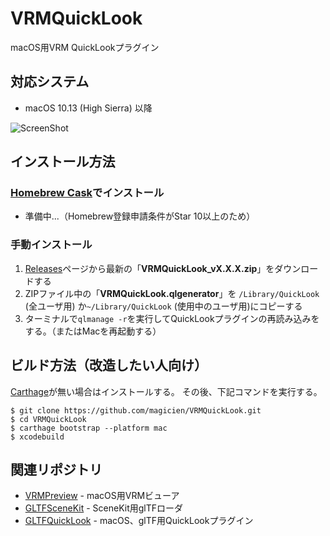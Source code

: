 # VRMQuickLook
macOS用VRM QuickLookプラグイン

## 対応システム

- macOS 10.13 (High Sierra) 以降

![ScreenShot](https://github.com/magicien/VRMQuickLook/blob/master/screenshot.gif)

## インストール方法

### [Homebrew Cask](https://github.com/phinze/homebrew-cask)でインストール

- 準備中...（Homebrew登録申請条件がStar 10以上のため）

### 手動インストール

1. [Releases](https://github.com/magicien/VRMQuickLook/releases/latest)ページから最新の「**VRMQuickLook_vX.X.X.zip**」をダウンロードする
2. ZIPファイル中の「**VRMQuickLook.qlgenerator**」を `/Library/QuickLook` (全ユーザ用) か`~/Library/QuickLook` (使用中のユーザ用)にコピーする
3. ターミナルで`qlmanage -r`を実行してQuickLookプラグインの再読み込みをする。（またはMacを再起動する）

## ビルド方法（改造したい人向け）

[Carthage](https://github.com/Carthage/Carthage)が無い場合はインストールする。
その後、下記コマンドを実行する。
```
$ git clone https://github.com/magicien/VRMQuickLook.git
$ cd VRMQuickLook
$ carthage bootstrap --platform mac
$ xcodebuild
```

## 関連リポジトリ

- [VRMPreview](https://github.com/magicien/VRMPreview/) - macOS用VRMビューア
- [GLTFSceneKit](https://github.com/magicien/GLTFSceneKit/) - SceneKit用glTFローダ
- [GLTFQuickLook](https://github.com/magicien/GLTFQuickLook/) - macOS、glTF用QuickLookプラグイン

